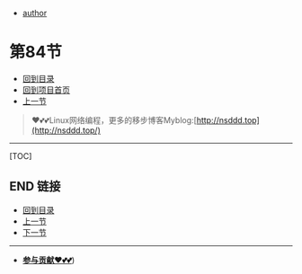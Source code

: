 + [author](https://github.com/3293172751)
# 第84节
+ [回到目录](../README.md)
+ [回到项目首页](../../README.md)
+ [上一节](83.md)
> ❤️💕💕Linux网络编程，更多的移步博客Myblog:[http://nsddd.top](http://nsddd.top/)
---
[TOC]





## END 链接
+ [回到目录](../README.md)
+ [上一节](83.md)
+ [下一节](85.md)
---
+ [**参与贡献❤️💕💕**](https://nsddd.top/archives/contributors))